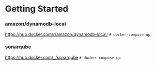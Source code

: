 # Getting Started

### amazon/dynamodb-local
https://hub.docker.com/r/amazon/dynamodb-local/
`# docker-compose up`

### sonarqube
https://hub.docker.com/_/sonarqube
`# docker-compose up`

